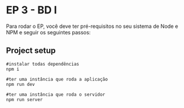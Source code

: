 # EP 3 - BD I

Para rodar o EP, você deve ter pré-requisitos no seu sistema de Node e NPM e seguir os seguintes passos:

## Project setup

```
#instalar todas dependências
npm i 

#ter uma instância que roda a aplicação
npm run dev 

#ter uma instância que roda o servidor
npm run server
```

